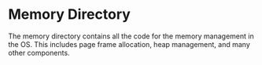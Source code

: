 # Memory Directory
The memory directory contains all the code for the memory management in the OS.
This includes page frame allocation, heap management, and many other components.
